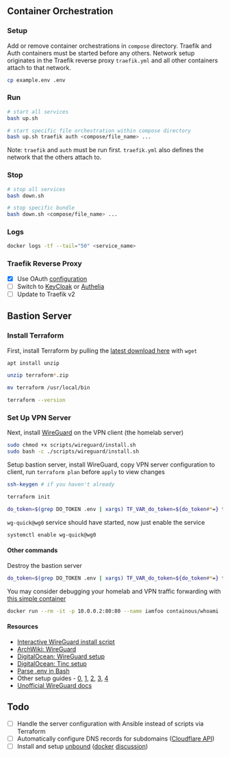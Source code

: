 ## Container Orchestration

### Setup

Add or remove container orchestrations in `compose` directory. Traefik and Auth containers must be started before any others. Network setup originates in the Traefik reverse proxy `traefik.yml` and all other containers attach to that network.

```sh
cp example.env .env
```

### Run

```sh
# start all services
bash up.sh

# start specific file orchestration within compose directory
bash up.sh traefik auth <compose/file_name> ...
```

Note: `traefik` and `auth` must be run first. `traefik.yml` also defines the network that the others attach to.

### Stop

```sh
# stop all services
bash down.sh

# stop specific bundle
bash down.sh <compose/file_name> ...
```

### Logs

```sh
docker logs -tf --tail="50" <service_name>
```

### Traefik Reverse Proxy

-   [x] Use OAuth [configuration](https://github.com/CVJoint/docker-compose/blob/master/ymlfiles/traefik.yml)
-   [ ] Switch to [KeyCloak](https://www.keycloak.org/index.html) or [Authelia](https://github.com/clems4ever/authelia)
-   [ ] Update to Traefik v2

## Bastion Server

### Install Terraform

First, install Terraform by pulling the [latest download here](https://www.terraform.io/downloads.html) with `wget`

```sh
apt install unzip

unzip terraform*.zip

mv terraform /usr/local/bin

terraform --version
```

### Set Up VPN Server

Next, install [WireGuard](https://www.wireguard.com/) on the VPN client (the homelab server)

```sh
sudo chmod +x scripts/wireguard/install.sh
sudo bash -c ./scripts/wireguard/install.sh
```

Setup bastion server, install WireGuard, copy VPN server configuration to client, run `terraform plan` before `apply` to view changes

```sh
ssh-keygen # if you haven't already

terraform init

do_token=$(grep DO_TOKEN .env | xargs) TF_VAR_do_token=${do_token#*=} terraform apply -auto-approve
```

`wg-quick@wg0` service should have started, now just enable the service

```sh
systemctl enable wg-quick@wg0
```

#### Other commands

Destroy the bastion server

```sh
do_token=$(grep DO_TOKEN .env | xargs) TF_VAR_do_token=${do_token#*=} terraform destroy -auto-approve
```

You may consider debugging your homelab and VPN traffic forwarding with [this simple container](https://github.com/containous/whoami)

```sh
docker run --rm -it -p 10.0.0.2:80:80 --name iamfoo containous/whoami
```

#### Resources

-   [Interactive WireGuard install script](https://github.com/angristan/wireguard-install)
-   [ArchWiki: WireGuard](https://wiki.archlinux.org/index.php/WireGuard)
-   [DigitalOcean: WireGuard setup](https://www.digitalocean.com/community/tutorials/how-to-create-a-point-to-point-vpn-with-wireguard-on-ubuntu-16-04)
-   [DigitalOcean: Tinc setup](https://www.digitalocean.com/community/tutorials/how-to-install-tinc-and-set-up-a-basic-vpn-on-ubuntu-14-04)
-   [Parse .env in Bash](https://gist.github.com/judy2k/7656bfe3b322d669ef75364a46327836)
-   Other setup guides - [0](https://wiki.debian.org/Wireguard#Installation), [1](https://git.zx2c4.com/WireGuard/plain/contrib/examples/ncat-client-server/client.sh), [2](https://www.ckn.io/blog/2017/11/14/wireguard-vpn-typical-setup/), [3](https://blog.jessfraz.com/post/installing-and-using-wireguard/), [4](https://angristan.xyz/how-to-setup-vpn-server-wireguard-nat-ipv6/)
-   [Unofficial WireGuard docs](https://github.com/pirate/wireguard-docs)

## Todo

-   [ ] Handle the server configuration with Ansible instead of scripts via Terraform
-   [ ] Automatically configure DNS records for subdomains ([Cloudflare API](https://api.cloudflare.com/#dns-records-for-a-zone-update-dns-record))
-   [ ] Install and setup [unbound](https://wiki.archlinux.org/index.php/unbound) ([docker](https://github.com/klutchell/unbound/blob/master/Dockerfile) [discussion](https://www.reddit.com/r/pihole/comments/ah0rx4/awesome_unbound_docker_image_for_an_upstream_dns/))
